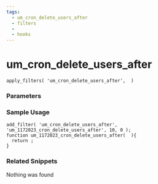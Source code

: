 ```yaml
---
tags: 
  - um_cron_delete_users_after
  - filters
  - 
  - hooks
---
```

# um\_cron\_delete\_users\_after

``` php:no-line-numbers
apply_filters( 'um_cron_delete_users_after',  )
```
<div class='hook-sep'></div>

### Parameters

<div class='hook-sep'></div>



### Sample Usage

``` php:no-line-numbers
add_filter( 'um_cron_delete_users_after', 'um_1172023_cron_delete_users_after', 10, 0 );
function um_1172023_cron_delete_users_after(  ){
  return ;
}
```
<div class='hook-sep'></div>



### Related Snippets

Nothing was found

